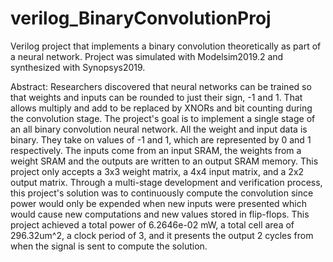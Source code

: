 # verilog_BinaryConvolutionProj

Verilog project that implements a binary convolution theoretically as part of a neural network.
Project was simulated with Modelsim2019.2 and synthesized with Synopsys2019.

Abstract:
Researchers discovered that neural networks can be trained so that weights and inputs
can be rounded to just their sign, -1 and 1. That allows multiply and add to be replaced by
XNORs and bit counting during the convolution stage. The project's goal is to implement a
single stage of an all binary convolution neural network. All the weight and input data is binary.
They take on values of -1 and 1, which are represented by 0 and 1 respectively. The inputs come
from an input SRAM, the weights from a weight SRAM and the outputs are written to an output
SRAM memory. This project only accepts a 3x3 weight matrix, a 4x4 input matrix, and a 2x2
output matrix.
Through a multi-stage development and verification process, this project's solution was
to continuously compute the convolution since power would only be expended when new inputs
were presented which would cause new computations and new values stored in flip-flops. This
project achieved a total power of 6.2646e-02 mW, a total cell area of 296.32um^2, a clock
period of 3, and it presents the output 2 cycles from when the signal is sent to compute the
solution.
